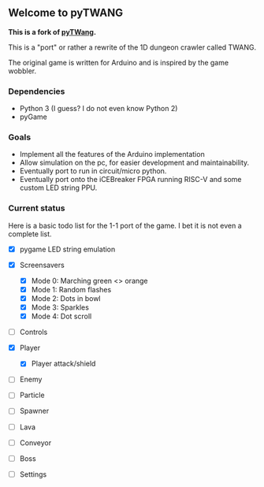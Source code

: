## Welcome to pyTWANG

**This is a fork of [pyTWang](https://github.com/esden/pyTWANG).**

This is a "port" or rather a rewrite of the 1D dungeon crawler called TWANG.

The original game is written for Arduino and is inspired by the game wobbler.

### Dependencies
* Python 3 (I guess? I do not even know Python 2)
* pyGame

### Goals
* Implement all the features of the Arduino implementation
* Allow simulation on the pc, for easier development and maintainability.
* Eventually port to run in circuit/micro python.
* Eventually port onto the iCEBreaker FPGA running RISC-V and some custom LED string PPU.

### Current status
Here is a basic todo list for the 1-1 port of the game.
I bet it is not even a complete list.

* [x] pygame LED string emulation
* [x] Screensavers
  * [x] Mode 0: Marching green <> orange
  * [x] Mode 1: Random flashes
  * [x] Mode 2: Dots in bowl
  * [x] Mode 3: Sparkles
  * [x] Mode 4: Dot scroll
* [ ] Controls
* [x] Player
  * [x] Player attack/shield
* [ ] Enemy
* [ ] Particle
* [ ] Spawner
* [ ] Lava
* [ ] Conveyor
* [ ] Boss
* [ ] Settings

